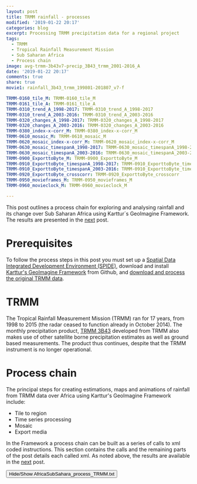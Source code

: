 ```yaml
---
layout: post
title: TRMM rainfall - processes
modified: '2019-01-22 20:17'
categories: blog
excerpt: Processing TRMM precipitation data for a regional project
tags:
  - TRMM
  - Tropical Rainfall Measurement Mission
  - Sub Saharan Africa
  - Process chain
image: avg-trmm-3b43v7-precip_3B43_trmm_2001-2016_A
date: '2019-01-22 20:17'
comments: true
share: true
movie1: rainfall_3b43_trmm_199801-201807_v7-f

TRMM-0160_tile_M: TRMM-0160_tile_M
TRMM-0161_tile_A: TRMM-0161_tile_A
TRMM-0310_trend_A_1998-2017: TRMM-0310_trend_A_1998-2017
TRMM-0310_trend_A_2003-2016: TRMM-0310_trend_A_2003-2016
TRMM-0320_changes_A_1998-2017: TRMM-0320_changes_A_1998-2017
TRMM-0320_changes_A_2003-2016: TRMM-0320_changes_A_2003-2016
TRMM-0380_index-x-corr_M: TRMM-0380_index-x-corr_M
TRMM-0610_mosaic_M: TRMM-0610_mosaic_M
TRMM-0620_mosaic_index-x-corr_M: TRMM-0620_mosaic_index-x-corr_M
TRMM-0630_mosaic_timespanA_1998-2017: TRMM-0630_mosaic_timespanA_1998-2017
TRMM-0630_mosaic_timespanA_2003-2016: TRMM-0630_mosaic_timespanA_2003-2016
TRMM-0900_ExporttoByte_M: TRMM-0900_ExporttoByte_M
TRMM-0910_ExporttoByte_timespanA_1998-2017: TRMM-0910_ExporttoByte_timespanA_1998-2017
TRMM-0910_ExporttoByte_timespanA_2003-2016: TRMM-0910_ExporttoByte_timespanA_2003-2016
TRMM-0920_ExporttoByte_crosscorr: TRMM-0920_ExporttoByte_crosscorr
TRMM-0950_movieframes_M: TRMM-0950_movieframes_M
TRMM-0960_movieclock_M: TRMM-0960_movieclock_M

---
```

<script src="https://karttur.github.io/common/assets/js/karttur/togglediv.js"></script>

This post outlines a process chain for exploring and analysing rainfall and its change over Sub Saharan Africa using Karttur´s GeoImagine Framework. The results are presented in the [next](../trmm-results/) post.

# Prerequisites

To follow the process steps in this post you must set up a [Spatial Data Integrated Development Environment (SPIDE)](https://karttur.github.io/setup-ide/), download and install [Karttur's GeoImagine Framework](https://karttur.github.io/geoimagine/blog/blog-import-project-eclipse/) from Github, and [download and process the original TRMM data](https://karttur.github.io/geoimagine/blog/blog-TRMM/).

# TRMM

The Tropical Rainfall Measurement Mission (TRMM) ran for 17 years, from 1998 to 2015 (the radar ceased to function already in October 2014). The monthly precipitation product, [TRMM 3B43](https://mirador.gsfc.nasa.gov/collections/TRMM_3B43__007.shtml) developed from TRMM also makes use of other satellite borne precipitation estimates as well as ground based measurements. The product thus continues, despite that the TRMM instrument is no longer operational.

# Process chain

The principal steps for creating estimations, maps and animations of rainfall from TRMM data over Africa using Karttur's GeoImagine Framework include:

- Tile to region
- Time series processing
- Mosaic
- Export media

In the Framework a process chain can be built as a series of calls to xml coded instructions. This section contains the calls and the remaining parts of the post details each called xml. As noted above, the results are available in the [next](../trmm-results) post.

<button id= "toggleProcessChain" onclick="hiddencode('ProcessChain')">Hide/Show AfricaSubSahara_process_TRMM.txt</button>

<div id="ProcessChain" style="display:none">
{% capture text-capture %}
{% raw %}
```
###################################
###################################
###    TRMM data processing     ###
###################################
###################################

## The TRMM processing requires that the Tropical Rainfall Measurement Mission (TRMM) data are already processed and available ##

###################################
###       Tile to region        ###
###################################

## Tile monthly TRMM to region ##
AfricaSubSahara_TRMM-0160_tile_M.xml

## Tile annual TRMM to region ##
AfricaSubSahara_TRMM-0161_tile_A.xml

###################################
###   Time Series Processing    ###
###################################

## TRMM annual trends (1998-2017 is for the complete timeseries, 2003-2016 for overlap with GRACE
## should be done at tile level! Not by tiling original data. ##
AfricaSubSahara_TRMM-0310_trend_A_1998-2017.xml
AfricaSubSahara_TRMM-0310_trend_A_2003-2016.xml

## Changes and significant trends (1998-2017 is for the complete timeseries, 2003-2016 for overlap with GRACE ##
AfricaSubSahara_TRMM-0320_changes_A_1998-2017.xml
AfricaSubSahara_TRMM-0320_changes_A_2003-2016.xml

## Cross correlation climate indexes and TRMM  ##
AfricaSubSahara_TRMM-0380_index-x-corr_M.xml

###################################
###   	       Mosaic           ###
###################################

## Mosaic monthly TRMM ##
AfricaSubSahara_TRMM-0610_mosaic_M.xml

## Mosaic monthly climate Index vs TRMM cross correlation ##
AfricaSubSahara_TRMM-0620_mosaic_index-x-corr_M.xml

## Mosaic TRMM trends ##
AfricaSubSahara_TRMM-0630_mosaic_timespanA_1998-2017.xml
AfricaSubSahara_TRMM-0630_mosaic_timespanA_2003-2016.xml

###################################
###        Export media         ###
###################################

## Export monthly TRMM mosaics ##
AfricaSubSahara_TRMM-0900_ExporttoByte_M.xml

## Export TRMM annual trends #
AfricaSubSahara_TRMM-0910_ExporttoByte_timespanA_1998-2017.xml
AfricaSubSahara_TRMM-0910_ExporttoByte_timespanA_2003-2016.xml

# Export Climate Index vs TRMM Cross correlation ##
AfricaSubSahara_TRMM-0920_ExporttoByte_crosscorr.xml

## Create TRMM movieframes ##
AfricaSubSahara_TRMM-0950_movieframes_M.xml

## Create TRMM Movieclock and movie script ##
AfricaSubSahara_TRMM-0960_movieclock_M.xml
```
{% endraw %}
{% endcapture %}
{% include widgets/toggle-code.html  toggle-text=text-capture  %}
</div>

## Tile to region

In this project the dominating tile system is the MODIS SIN grid dividing the earth in 36 horizontal and 18 vertical tiles. For the TRMM data, the starting point is the monthly TRMM rainfall estimates. Also the annually aggregated rainfall estimates are captured by tiling.  Alternatively, the annually aggregated rainfall can be calculated using the tiled monthly data. The imported TRMM data are not the original data, but data that have been cleaned regarding nodata as described in [this](https://karttur.github.io/geoimagine/blog/blog-TRMM/) post.

### Tile monthly TRMM to region

{% capture foo %}{{page.TRMM-0160_tile_M}}{% endcapture %}
{% include xml/AfricaSubSahara_TRMM-0160_tile_M.html foo=foo %}

### Tile annual TRMM to region

{% capture foo %}{{page.TRMM-0161_tile_A}}{% endcapture %}
{% include xml/AfricaSubSahara_TRMM-0161_tile_A.html foo=foo %}

## Time Series Processing

In the process chain used here, the aggregation of monthly to annual rainfall was done using the global TRMM data, and the annual rainfall imported through tiling (above). Also the other time series processes can be produced and imported in the same manner. The aggregation of the TRMM data to other spatial resolutions, however, causes interpolation errors and thus it is strongly recommended to redo the time series analysis directly using the tiled (monthly or annual) data.

### TRMM annual trends

The annual trends are estimated using two methods, ordinary least square (OLS) regression, and a Mann-Kendall (MK) test together with a Theil-Sen regression. Also the period mean and standard deviations are calculated. These calculations are done for two different periods, 1998 - 2017 and 2003 - 2016. The longer period includes all years with complete coverage of TRMM data. The shorter period corresponds to the availability of data from the [Gravity Recovery And Climate Experiment (GRACE)](https://grace.jpl.nasa.gov) mission. The latter data is a direct estimate of the Earth's water reservoirs over land.

#### 1998-2017

The complete TRMM time series is analysed at a spatial scale corresponding to the resolution of the original data (approximately 30 km).

{% capture foo %}{{page.TRMM-0310_trend_A_1998-2017}}{% endcapture %}

{% include xml/AfricaSubSahara_TRMM-0310_trend_A_1998-2017.html foo=foo %}

#### 2013-2016

The TRMM time series corresponding to the available GRACE data is processed at the 1 degree spatial scale of the GRACE data  (approximately 111 km).

{% capture foo %}{{page.TRMM-0310_trend_A_2003-2016}}{% endcapture %}

{% include xml/AfricaSubSahara_TRMM-0310_trend_A_2003-2016.html foo=foo %}

## Changes and significant trends

Regions with significant negative (precipitation decrease) or positive (increase) are calculated using the MK scores and with the strength of significant trends captured as the slope and absolute change in precipitation as estimated from the median Theil-Sen regression. Again the analysis covers two different periods, representing the complete TRMM time series (1998-2017) and the overlap with GRACE data (2003-2016). The former period is in a spatial resolution resembling the original TRMM data while the latter in the more coarse resolution of the GRACE data. The latter allows direct overlay with GRACE data as described in other posts belonging to this project.

#### 1998-2017

{% capture foo %}{{page.TRMM-0320_changes_A_1998-2017}}{% endcapture %}

{% include xml/AfricaSubSahara_TRMM-0320_changes_A_1998-2017.html foo=foo %}

#### 2013-2016

{% capture foo %}{{page.TRMM-0320_changes_A_2003-2016}}{% endcapture %}

{% include xml/AfricaSubSahara_TRMM-0320_changes_A_2003-2016.html foo=foo %}

### Cross correlation climate indexes and TRMM

 Climate indexes capturing the key variability of the internal dynamics of the Earth´s climate system have been widely used for understanding and forecasting e.g. the El Nino Southern Oscillation (ENSO), the North Atlantic Oscillation (NAO) and Pacific Decadal Oscillation (PDO). In this section a set of global climate indexes are compared to the local TRMM rainfall.

 To run the cross correlation you must have [captured the climate indexes](https://karttur.github.io/geoimagine/blog/blog-climateindex/) into the Framework. You can also use the Framework to [visually explore the climate indexes](https://karttur.github.io/geoimagine/blog/blog-climate-graph/). Time series decomposition and smoothing, and other options are shown in [a post on cross corrleation between climate indexes and single location (pixel) TRMM](https://karttur.github.io/geoimagine/blog/blog-climate-trmm-crosscorr/).

The processes here generate maps of the correlations (expressed as the Pearson number) and the lag (expressed as number of months) between different climate index and the local rainfall. To test the stability of the cross correlation using different smoothing algorithms and filter lengths, five different parameterizations are tested in the xml below.

 {% capture foo %}{{page.TRMM-0380_index-x-corr_M}}{% endcapture %}

 {% include xml/AfricaSubSahara_TRMM-0380_index-x-corr_M.html foo=foo %}

## Mosaic

In this projects, the mosaicking is only done for the exports in the next step. In the mosaic process, the tiles are first concatenated and then cut to the actual coordinates of the defining region. Cell values and data type remain the same, but the data can be reprojected on the fly.

### Mosaic monthly TRMM

The monthly mosaics are primarily used for creating the movies of the rainfall dynamics.

{% capture foo %}{{page.TRMM-0610_mosaic_M}}{% endcapture %}

{% include xml/AfricaSubSahara_TRMM-0610_mosaic_M.html foo=foo %}

### Mosaic climate Index vs TRMM cross correlation

Because of the comparison of five (5) different parameter settings, six (6) different indexes and then also four (4) different time series components, a large number of layers have to be mosaicked if all are to be included. Clicking the <span class='nutton'>Hide/Show button</span> below might thus respond slowly.

{% capture foo %}{{page.TRMM-0620_mosaic_index-x-corr_M}}{% endcapture %}

{% include xml/AfricaSubSahara_TRMM-0620_mosaic_index-x-corr_M.html foo=foo %}

### Mosaic TRMM trends

The annual trends were calculated for two different periods (see above). The shorter period (2003-2016) was primarily done for comparing TRMM and GRACE, and need not be mosaicked and exported. It is, however, included to allow graphical comparisons of both different periods as well as the difference between TRMM and GRACE.

#### 1998-2018  

{% capture foo %}{{page.TRMM-0630_mosaic_timespanA_1998-2017}}{% endcapture %}

{% include xml/AfricaSubSahara_TRMM-0630_mosaic_timespanA_1998-2017.html foo=foo %}

### 2003-2016

{% capture foo %}{{page.TRMM-0630_mosaic_timespanA_2003-2016}}{% endcapture %}

{% include xml/AfricaSubSahara_TRMM-0630_mosaic_timespanA_2003-2016.html foo=foo %}

## Export Media

The main reason for exporting the mosaicked layer is to allow visualization of both the data and the results.

### Export monthly TRMM mosaics

The monthly images of the precipitation are exported in order to use each date as a frame in animations (movies).

{% capture foo %}{{page.TRMM-0900_ExporttoByte_M}}{% endcapture %}

{% include xml/AfricaSubSahara_TRMM-0900_ExporttoByte_M.html foo=foo %}

### Export TRMM annual trends

The annual trends were calculated for two different periods (see above). The shorter period (2003-2016) was primarily done for comparing TRMM and GRACE, and need not be mosaicked and exported. It is, however, included to allow graphical comparisons of both different periods as well as the difference between TRMM and GRACE.

#### 1998-2017

{% capture foo %}{{page.TRMM-0630_mosaic_timespanA_1998-2017}}{% endcapture %}

{% include xml/AfricaSubSahara_TRMM-0630_mosaic_timespanA_1998-2017.html foo=foo %}

#### 2003-2016

{% capture foo %}{{page.TRMM-0630_mosaic_timespanA_2003-2016}}{% endcapture %}

{% include xml/AfricaSubSahara_TRMM-0630_mosaic_timespanA_2003-2016.html foo=foo %}

#### Export Climate Index vs TRMM Cross correlation

{% capture foo %}{{page.TRMM-0920_ExporttoByte_crosscorr}}{% endcapture %}

{% include xml/AfricaSubSahara_TRMM-0920_ExporttoByte_crosscorr.html foo=foo %}

### Movies

To create the animated movie showing the monthly rainfall over Sub Saharan Africa the monthly rainfall data must be mosaicked and exported as color maps as outlined above. The movie is created using two processes; the first process converts the exported color maps to movie frames and the the second process created a clock and a timeline that fits the frames. The second process also produces a shell script that must be executed (run) to produce the movie.

The movie creation requires that the command line applications [ImageMagick](https://karttur.github.io/setup-theme-blog/blog/install-imagemagick/) and [FFmpeg](https://karttur.github.io/setup-theme-blog/blog/ffmpeg-movie/) are installed.

#### Create TRMM movieframes

{% capture foo %}{{page.TRMM-0950_movieframes_M}}{% endcapture %}

{% include xml/AfricaSubSahara_TRMM-0950_movieframes_M.html foo=foo %}

#### Create TRMM movieclock and movie script

{% capture foo %}{{page.TRMM-0960_movieclock_M}}{% endcapture %}

{% include xml/AfricaSubSahara_TRMM-0960_movieclock_M.html foo=foo %}

__To view the maps and movies created in this posted, click the <span class='button'>Next</span> button below__.
